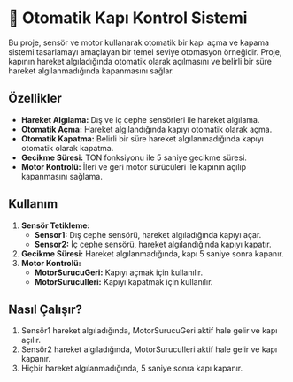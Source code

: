 # 🚪 Otomatik Kapı Kontrol Sistemi

Bu proje, sensör ve motor kullanarak otomatik bir kapı açma ve kapama sistemi tasarlamayı amaçlayan bir temel seviye otomasyon örneğidir. Proje, kapının hareket algıladığında otomatik olarak açılmasını ve belirli bir süre hareket algılanmadığında kapanmasını sağlar.

## Özellikler

- **Hareket Algılama:** Dış ve iç cephe sensörleri ile hareket algılama.
- **Otomatik Açma:** Hareket algılandığında kapıyı otomatik olarak açma.
- **Otomatik Kapatma:** Belirli bir süre hareket algılanmadığında kapıyı otomatik olarak kapatma.
- **Gecikme Süresi:** TON fonksiyonu ile 5 saniye gecikme süresi.
- **Motor Kontrolü:** İleri ve geri motor sürücüleri ile kapının açılıp kapanmasını sağlama.

## Kullanım

1. **Sensör Tetikleme:** 
    - **Sensor1:** Dış cephe sensörü, hareket algıladığında kapıyı açar.
    - **Sensor2:** İç cephe sensörü, hareket algılandığında kapıyı kapatır.
2. **Gecikme Süresi:** Hareket algılanmadığında, kapı 5 saniye sonra kapanır.
3. **Motor Kontrolü:** 
    - **MotorSurucuGeri:** Kapıyı açmak için kullanılır.
    - **MotorSurucuIleri:** Kapıyı kapatmak için kullanılır.

## Nasıl Çalışır?

1. Sensör1 hareket algıladığında, MotorSurucuGeri aktif hale gelir ve kapı açılır.
2. Sensör2 hareket algıladığında, MotorSurucuIleri aktif hale gelir ve kapı kapanır.
3. Hiçbir hareket algılanmadığında, 5 saniye sonra kapı kapanır.

